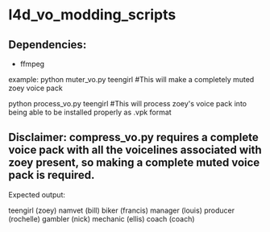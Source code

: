 # l4d_vo_modding_scripts

## Dependencies:
- ffmpeg

example:
python muter_vo.py teengirl
#This will make a completely muted zoey voice pack

python process_vo.py teengirl
#This will process zoey's voice pack into being able to be installed properly as .vpk format

## Disclaimer: compress_vo.py requires a complete voice pack with all the voicelines associated with zoey present, so making a complete muted voice pack is required.

Expected output:

teengirl (zoey) 
namvet (bill) 
biker (francis) 
manager (louis)
producer (rochelle)
gambler (nick)
mechanic (ellis)
coach (coach)
